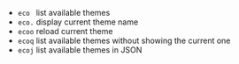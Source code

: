 <!-- TITLE: eco -->

- `eco `                   list available themes
- `eco.`                   display current theme name
- `ecoo`                   reload current theme
- `ecoq`                   list available themes without showing the current one
- `ecoj`                   list available themes in JSON